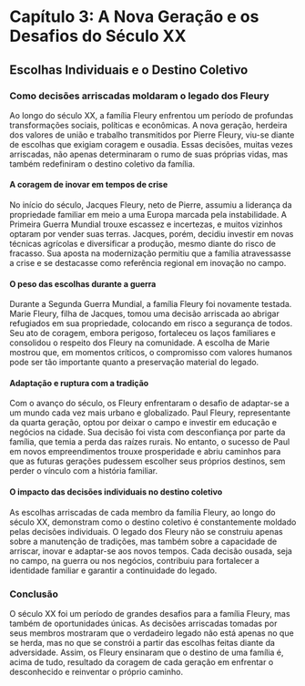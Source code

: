 
# Capítulo 3: A Nova Geração e os Desafios do Século XX

## Escolhas Individuais e o Destino Coletivo

### Como decisões arriscadas moldaram o legado dos Fleury

Ao longo do século XX, a família Fleury enfrentou um período de profundas transformações sociais, políticas e econômicas. A nova geração, herdeira dos valores de união e trabalho transmitidos por Pierre Fleury, viu-se diante de escolhas que exigiam coragem e ousadia. Essas decisões, muitas vezes arriscadas, não apenas determinaram o rumo de suas próprias vidas, mas também redefiniram o destino coletivo da família.

#### A coragem de inovar em tempos de crise

No início do século, Jacques Fleury, neto de Pierre, assumiu a liderança da propriedade familiar em meio a uma Europa marcada pela instabilidade. A Primeira Guerra Mundial trouxe escassez e incertezas, e muitos vizinhos optaram por vender suas terras. Jacques, porém, decidiu investir em novas técnicas agrícolas e diversificar a produção, mesmo diante do risco de fracasso. Sua aposta na modernização permitiu que a família atravessasse a crise e se destacasse como referência regional em inovação no campo.

#### O peso das escolhas durante a guerra

Durante a Segunda Guerra Mundial, a família Fleury foi novamente testada. Marie Fleury, filha de Jacques, tomou uma decisão arriscada ao abrigar refugiados em sua propriedade, colocando em risco a segurança de todos. Seu ato de coragem, embora perigoso, fortaleceu os laços familiares e consolidou o respeito dos Fleury na comunidade. A escolha de Marie mostrou que, em momentos críticos, o compromisso com valores humanos pode ser tão importante quanto a preservação material do legado.

#### Adaptação e ruptura com a tradição

Com o avanço do século, os Fleury enfrentaram o desafio de adaptar-se a um mundo cada vez mais urbano e globalizado. Paul Fleury, representante da quarta geração, optou por deixar o campo e investir em educação e negócios na cidade. Sua decisão foi vista com desconfiança por parte da família, que temia a perda das raízes rurais. No entanto, o sucesso de Paul em novos empreendimentos trouxe prosperidade e abriu caminhos para que as futuras gerações pudessem escolher seus próprios destinos, sem perder o vínculo com a história familiar.

#### O impacto das decisões individuais no destino coletivo

As escolhas arriscadas de cada membro da família Fleury, ao longo do século XX, demonstram como o destino coletivo é constantemente moldado pelas decisões individuais. O legado dos Fleury não se construiu apenas sobre a manutenção de tradições, mas também sobre a capacidade de arriscar, inovar e adaptar-se aos novos tempos. Cada decisão ousada, seja no campo, na guerra ou nos negócios, contribuiu para fortalecer a identidade familiar e garantir a continuidade do legado.

### Conclusão

O século XX foi um período de grandes desafios para a família Fleury, mas também de oportunidades únicas. As decisões arriscadas tomadas por seus membros mostraram que o verdadeiro legado não está apenas no que se herda, mas no que se constrói a partir das escolhas feitas diante da adversidade. Assim, os Fleury ensinaram que o destino de uma família é, acima de tudo, resultado da coragem de cada geração em enfrentar o desconhecido e reinventar o próprio caminho.
```
